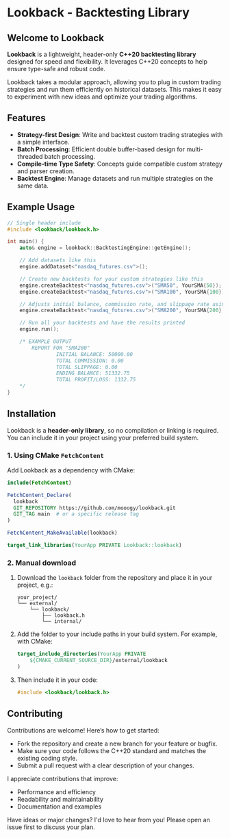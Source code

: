 # Lookback - Backtesting Library

## Welcome to Lookback

**Lookback** is a lightweight, header-only **C++20 backtesting library** designed for speed and flexibility. It leverages C++20 concepts 
to help ensure type-safe and robust code.

Lookback takes a modular approach, allowing you to plug in custom trading strategies and run them efficiently on historical datasets.
This makes it easy to experiment with new ideas and optimize your trading algorithms.

## Features

- **Strategy-first Design**: Write and backtest custom trading strategies with a simple interface.
- **Batch Processing**: Efficient double buffer-based design for multi-threaded batch processing.
- **Compile-time Type Safety**: Concepts guide compatible custom strategy and parser creation.
- **Backtest Engine**: Manage datasets and run multiple strategies on the same data.

## Example Usage

```cpp
// Single header include
#include <lookback/lookback.h>

int main() {
    auto& engine = lookback::BacktestingEngine::getEngine();

    // Add datasets like this
    engine.addDataset<"nasdaq_futures.csv">();

    // Create new backtests for your custom strategies like this
    engine.createBacktest<"nasdaq_futures.csv">("SMA50", YourSMA{50});
    engine.createBacktest<"nasdaq_futures.csv">("SMA100", YourSMA{100});

    // Adjusts initial balance, commission rate, and slippage rate using a config object
    engine.createBacktest<"nasdaq_futures.csv">("SMA200", YourSMA{200}, {100'000, 0, 0});

    // Run all your backtests and have the results printed
    engine.run();

    /* EXAMPLE OUTPUT
        REPORT FOR "SMA200"
                INITIAL BALANCE: 50000.00
                TOTAL COMMISSION: 0.00
                TOTAL SLIPPAGE: 0.00
                ENDING BALANCE: 51332.75
                TOTAL PROFIT/LOSS: 1332.75
    */
}
```

## Installation

Lookback is a **header-only library**, so no compilation or linking is required. You can include it in your project using your preferred build system.

### 1. Using CMake `FetchContent`

Add Lookback as a dependency with CMake:
```cmake
include(FetchContent)

FetchContent_Declare(
  lookback
  GIT_REPOSITORY https://github.com/mooogy/lookback.git
  GIT_TAG main  # or a specific release tag
)

FetchContent_MakeAvailable(lookback)

target_link_libraries(YourApp PRIVATE Lookback::lookback)
```

### 2. Manual download

1. Download the `lookback` folder from the repository and place it in your project, e.g.:
    ```idk
    your_project/
    └── external/
        └── lookback/
            ├── lookback.h
            └── internal/
    ```
    
2. Add the folder to your include paths in your build system. For example, with CMake:
    ```cmake
    target_include_directories(YourApp PRIVATE
        ${CMAKE_CURRENT_SOURCE_DIR}/external/lookback
    )
    ```

3. Then include it in your code:
    ```cpp
    #include <lookback/lookback.h>
    ```

## Contributing
Contributions are welcome! Here’s how to get started:
- Fork the repository and create a new branch for your feature or bugfix.
- Make sure your code follows the C++20 standard and matches the existing coding style.
- Submit a pull request with a clear description of your changes.

I appreciate contributions that improve:
- Performance and efficiency
- Readability and maintainability
- Documentation and examples

Have ideas or major changes? I'd love to hear from you! Please open an issue first to discuss your plan.
